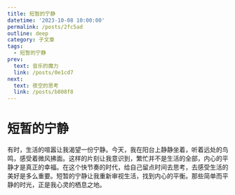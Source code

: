 ```yaml
---
title: 短暂的宁静
datetime: '2023-10-08 10:00:00'
permalink: /posts/2fc5ad
outline: deep
category: 子文章
tags:
  - 短暂的宁静
prev:
  text: 音乐的魔力
  link: /posts/0e1cd7
next:
  text: 夜空的思考
  link: /posts/b808f8
---
```


# 短暂的宁静

有时，生活的喧嚣让我渴望一份宁静。今天，我在阳台上静静坐着，听着远处的鸟鸣，感受着微风拂面。这样的片刻让我意识到，繁忙并不是生活的全部，内心的平静才是真正的幸福。在这个快节奏的时代，给自己留点时间去思考，去感受生活的美好是多么重要。短暂的宁静让我重新审视生活，找到内心的平衡。那些简单而平静的时光，正是我心灵的栖息之地。
